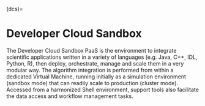 (dcs)=

# Developer Cloud Sandbox

The Developer Cloud Sandbox PaaS is the environment to integrate scientific applications written in a variety of languages (e.g. Java, C++, IDL, Python, R), then deploy, orchestrate, manage and scale them in a very modular way. The algorithm integration is performed from within a dedicated Virtual Machine, running initially as a simulation environment (sandbox mode) that can readily scale to production (cluster mode). Accessed from a harmonized Shell environment, support tools also facilitate the data access and workflow management tasks.

